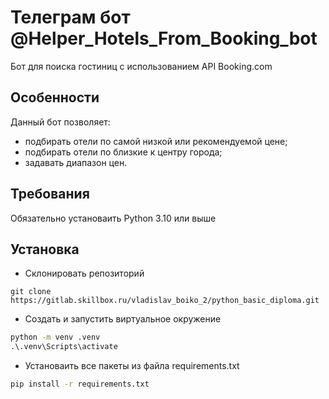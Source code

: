 # Телеграм бот @Helper_Hotels_From_Booking_bot

Бот для поиска гостиниц с использованием API Booking.com

## Особенности

Данный бот позволяет:
* подбирать отели по самой низкой или рекомендуемой цене;
* подбирать отели по близкие к центру города;  
* задавать диапазон цен.

## Требования
Обязательно установаить Python 3.10 или выше

## Установка 
- Склонировать репозиторий
```git
git clone https://gitlab.skillbox.ru/vladislav_boiko_2/python_basic_diploma.git
```
- Создать и запустить виртуальное окружение
```cmd
python -m venv .venv
.\.venv\Scripts\activate
```
- Установаить все пакеты из файла requirements.txt
```cmd
pip install -r requirements.txt
```

